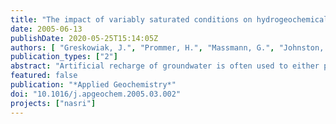 ```yaml
---
title: "The impact of variably saturated conditions on hydrogeochemical changes during artificial recharge of groundwater"
date: 2005-06-13
publishDate: 2020-05-25T15:14:05Z
authors: [ "Greskowiak, J.", "Prommer, H.", "Massmann, G.", "Johnston, C. D.", "Nützmann, G.", "Pekdeger, A." ]
publication_types: ["2"]
abstract: "Artificial recharge of groundwater is often used to either purify partially treated wastewater or to enhance the quality of surface water by percolation through a variably saturated zone. In many cases, the most substantial purification process within the infiltration water is the redox-dependent biodegradation of organic substances. The present study was aimed at understanding the spatial and temporal distribution of the redox reactions that develop below an artificial recharge pond near Lake Tegel, Germany. At this site, like at many artificial recharge sites, the hydraulic regime immediately below the pond is characterised by cyclic changes between saturated and unsaturated conditions. These changes, which occur during each operational cycle, result from the repeated formation of a clogging layer at the pond bottom. Regular hydrogeochemical analyses of groundwater and seepage water in combination with continuous hydraulic measurements indicate that NO3 - and Mn-reducing conditions dominate beneath the pond as long as water-saturated conditions prevail. Manganese-, Fe- and SO24 -reducing conditions are confined to a narrow zone directly below the clogging layer and in zones of lower hydraulic conductivity. The formation of the clogging layer leads to a steady decrease of the infiltration rate, which ultimatively causes a shift to unsaturated conditions below the clogging layer. Atmospheric O2 then starts to penetrate from the pond fringes into this region, leading to: (i) the re-oxidation of the previously formed sulphide minerals and (ii) the enhanced mineralisation of sedimentary particulate organic C. The mineralisation of sedimentary particulate organic C leads to an increased H2CO3 production and subsequent dissolution of calcite."
featured: false
publication: "*Applied Geochemistry*"
doi: "10.1016/j.apgeochem.2005.03.002"
projects: ["nasri"]
---
```


